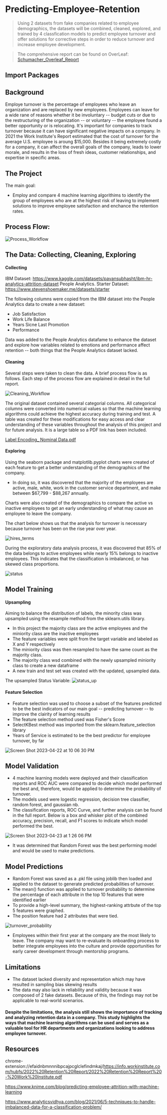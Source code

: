 # Predicting-Employee-Retention
>Using 2 datasets from fake companies related to employee demographics, the datasets will be combined, cleaned, explored, and trained by 4 classfication models to predict employee turnover and offer solutions for corrective steps in order to reduce turnover and increase employee development.

>The comprehensive report can be found on OverLeaf: [Schumacher_Overleaf_Report](https://www.overleaf.com/read/mfhmvbkvpcjf) 

## Import Packages


## Background

Employe turnover is the percentage of employees who leave an organization and are replaced by new employees. Employees can leave for a wide rane of reasons whether it be involuntary -- budget cuts or due to the restructuring of the organization -- or voluntary -- the employee found a better opportunity or is relocating. It's important for companies to track turnover because it can have significant negative impacts on a company. In 2021 the Work Institute's Report estimated that the cost of turnover for the average U.S. employee is aroung $15,000. Besides it being extremely costly for a company, it can affect the overall goals of the company, leads to lower morale, and results in the loss of fresh ideas, customer relationships, and expertise in specific areas.

## The Project

The main goal:
* Employ and compare 4 machine learning algorithims to identify the group of employees who are at the highest risk of leaving to implement solutions to improve employee satisfaction and enchance the retention rates.

## Process Flow:
![Process_Workflow](https://user-images.githubusercontent.com/105391626/234442734-c5d0e896-f148-486b-8d7b-9a021b443906.jpeg)

## The Data: Collecting, Cleaning, Exploring
#### Collecting
IBM Dataset: https://www.kaggle.com/datasets/pavansubhasht/ibm-hr-analytics-attrition-dataset
People Analytics. Starter Dataset: https://www.stevenshoemaker.me/datasets/starter

The following columns were copied from the IBM dataset into the People Analytics data to create a new dataset:
* Job Satisfaction
* Work Life Balance
* Years Sicne Last Promotion
* Performance

Data was added to the People Analytics datafame to enhance the dataset and explore how variables related to emotions and performance affect retention -- both things that the People Analytics dataset lacked.

#### Cleaning
Several steps were taken to clean the data. A brief process flow is as follows. Each step of the process flow are explained in detail in the full report.

![Cleaning_Workflow](https://user-images.githubusercontent.com/105391626/234442683-36541259-1cba-4961-8463-304b671d4fcf.jpeg)

The original dataset contained several categorial columns. All categorical columns were converted into numerical values so that the machine learning algorithms could achieve the highest accuracy during training and test. A table was created for these modifications for easy access and clear understanding of these variables throughout the analysis of this project and for future analysis. It is a large table so a PDF link has been included.

[Label Encoding_ Nominal Data.pdf](https://github.com/presleyschumacher/Predicting-Employee-Retention-with-HR-Analytics/files/11302704/Label.Encoding_.Nominal.Data.pdf)

#### Exploring

Using the seaborn package and matplotlib.pyplot charts were created of each feature to get a better understanding of the demographics of the company. 
* In doing so, it was discovered that the majority of the employees are active, male, white, work in the customer service department, and make between $67,799 - $88,267 annually.

Charts were also created of the demographics to compare the active vs inactive employees to get an early understanding of what may cause an employee to leave the company.

The chart below shows us that the analysis for turnover is necessary because turnover has been on the rise year over year.

![hires_terms](https://user-images.githubusercontent.com/105391626/235225248-c4b96eb6-c5f9-4755-a563-ecfb766c47cc.jpg)

During the exploratory data analysis process, it was discovered that 85% of the data belongs to active employees while nearly 15% belongs to inactive employees. This indicates that the classification is imbalanced, or has skewed class proportions.

![status](https://user-images.githubusercontent.com/105391626/233817042-657d071b-9319-44a2-ab01-3ce898b9d4cb.jpg)

## Model Training
#### Upsampling

Aiming to balance the distribution of labels, the minority class was upsampled using the resample method from the sklearn.utils library.
* In this project the majority class are the active employees and the miniority class are the inactive employees
* The feature variables were split from the target variable and labeled as X and Y respectively
* The miniority class was then resampled to have the same count as the majority class.
* The majority class wsd combined with the newly upsampled miniority class to create a new dataframe
* A new train and test set was created with the updated, upsampled data.

The upsampled Status Variable:
![status_up](https://user-images.githubusercontent.com/105391626/233818603-46fc0d43-507b-4d8d-a3e6-ce70d184d2f7.jpg)

#### Feature Selection
* Feature selection was used to choose a subset of the features predicted to be the best indicators of our main goal -- predicting turnover -- to improve the clairity of learning results
* The feature selection method used was Fisher's Score
* SelectKBest method was imported from the sklearn.feature_selection library
* Years of Service is estimated to be the best predictor for employee turnover, by far

![Screen Shot 2023-04-22 at 10 06 30 PM](https://user-images.githubusercontent.com/105391626/233817508-f4616133-7f2b-40b5-9776-685e8e888f96.png)

## Model Validation
* 4 machine learning models were deployed and their classification reports and ROC AUC were compared to decide which model performed the best and, therefore, would be applied to determine the probability of turnover.
* The models used were logestic regression, decision tree classifier, random forest, and gaussian nb.
* The classification reports, ROC Curve, and further analysis can be found in the full report. Below is a box and whisker plot of the combined accuracy, precision, recall, and F1 scores to indicate which model performed the best.

![Screen Shot 2023-04-23 at 1 26 06 PM](https://user-images.githubusercontent.com/105391626/233858073-8eb41312-4044-4ffe-95ad-2e03ae2cc9e5.png)


* It was determined that Random Forest was the best performing model and would be used to make predictions.

## Model Predictions
* Random Forest was saved as a .pkl file using joblib then loaded and applied to the dataset to generate predicted probabilities of turnover.
* The mean() function was applied to turnover probability to determine the percentage of each attribute in the top 10 features that were identified earlier 
* To provide a high-level summary, the highest-ranking attrbute of the top 5 features were graphed. 
* The position feature had 2 attributes that were tied.

![turnover_probability](https://user-images.githubusercontent.com/105391626/234370706-45defc1a-cb85-4d68-8a88-58a32a52d3ef.jpeg)

* Employees within their first year at the company are the most likely to leave. The company may want to re-evaluate its onboarding process to better integrate employees into the culture and provide opportunities for early career development through mentorship programs.

## Limitations
* The dataset lacked diversity  and representation which may have resulted in sampling bias skewing results
* The data may also lack in reliability and validity because it was composed of 2 fake datasets. Because of this, the findings may not be applicable to real-world scenarios.

#### Despite the limitations, the analysis still shows the importance of tracking and analyzing retention data in a company. This study  highlights the ways that machine learning algorithms can be used and serves as a valuable tool for HR departments and organizations looking to address employee turnover.

## Resources
chrome-extension://efaidnbmnnnibpcajpcglclefindmkaj/https://info.workinstitute.com/hubfs/2022%20Retention%20Report/2022%20Retention%20Report%20-%20Work%20Institute.pdf

https://www.knime.com/blog/predicting-employee-attrition-with-machine-learning

https://www.analyticsvidhya.com/blog/2021/06/5-techniques-to-handle-imbalanced-data-for-a-classification-problem/
